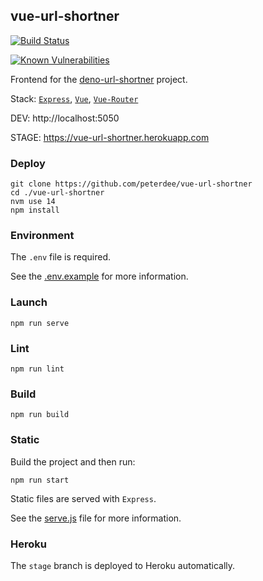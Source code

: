 ## vue-url-shortner

[![Build Status](https://travis-ci.com/peterdee/vue-url-shortner.svg?branch=stage)](https://travis-ci.com/peterdee/vue-url-shortner)

[![Known Vulnerabilities](https://snyk.io/test/github/peterdee/vue-url-shortner/badge.svg?targetFile=package.json)](https://snyk.io/test/github/peterdee/vue-url-shortner?targetFile=package.json)

Frontend for the [deno-url-shortner](https://github.com/peterdee/deno-url-shortner) project.

Stack: [`Express`](https://expressjs.com/), [`Vue`](https://vuejs.org/), [`Vue-Router`](https://router.vuejs.org/)

DEV: http://localhost:5050

STAGE: https://vue-url-shortner.herokuapp.com

### Deploy

```shell script
git clone https://github.com/peterdee/vue-url-shortner
cd ./vue-url-shortner
nvm use 14
npm install
```

### Environment

The `.env` file is required.

See the [.env.example](.env.example) for more information.

### Launch

```shell script
npm run serve
```

### Lint

```shell script
npm run lint
```

### Build

```shell script
npm run build
```

### Static

Build the project and then run:

```shell script
npm run start
```

Static files are served with `Express`.

See the [serve.js](serve.js) file for more information.

### Heroku

The `stage` branch is deployed to Heroku automatically.

